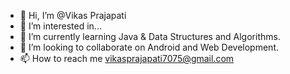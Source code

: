 - 👋 Hi, I’m @Vikas Prajapati
- 👀 I’m interested in...
- 🌱 I’m currently learning Java & Data Structures and Algorithms.
- 💞️ I’m looking to collaborate on Android and Web Development.
- 📫 How to reach me vikasprajapati7075@gmail.com

<!---
Vikas7075/Vikas7075 is a ✨ special ✨ repository because its `README.md` (this file) appears on your GitHub profile.
You can click the Preview link to take a look at your changes.
--->
